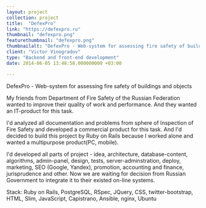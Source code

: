 ```yaml
---
layout: project
collection: project
title:  "DefexPro"
link: "https://defexpro.ru"
thumbnail: "defexpro.png"
featurethumbnail: "defexpro.png"
thumbnailalt: "DefexPro - Web-system for assessing fire safety of buildings and objects"
client: "Victor Vinogradov"
type: "Backend and front-end development"
date: 2014-06-05 13:48:58.000000000 +03:00

---
```

DefexPro - Web-system for assessing fire safety of buildings and objects

My friends from Department of Fire Safety of the Russian Federation wanted 
to improve their quality of work and performance. And they wanted an IT-product 
for this task. 

I'd analyzed all documentation and problems from sphere of Inspection of 
Fire Safety and developed a commercial product for this task.
And I'd decided to build this project by Ruby on Rails because I worked 
alone and wanted a multipurpose product(PC, mobile). 

I'd developed all parts of project - idea, architecture, database-content, algorithms, 
admin-panel, design, tests, server-adminstration, deploy, marketing, 
SEO (Google, Yandex), promotion, accounting and finance, jurisprudence and other. 
Now we are waiting for decision from Russian Government to integrate it 
to their existed on-line systems.  

Stack: Ruby on Rails, PostgreSQL, RSpec, JQuery, CSS, twitter-bootstrap, 
HTML, Slim, JavaScript, Capistrano, Ansible, nginx, Ubuntu
